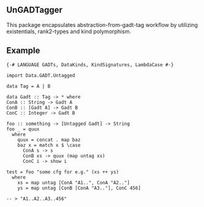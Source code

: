 ## UnGADTagger

This package encapsulates abstraction-from-gadt-tag workflow by utilizing existentials, rank2-types and kind polymorphism.

## Example

    {-# LANGUAGE GADTs, DataKinds, KindSignatures, LambdaCase #-}
    
    import Data.GADT.Untagged

    data Tag = A | B

    data Gadt :: Tag -> * where
    ConA :: String -> Gadt A
    ConB :: [Gadt A] -> Gadt B
    ConC :: Integer -> Gadt B

    foo :: something -> [Untagged Gadt] -> String
    foo _ = quux
      where
        quux = concat . map baz
        baz x = match x $ \case
          ConA s -> s
          ConB xs -> quux (map untag xs)
          ConC i -> show i

    test = foo "some cfg for e.g." (xs ++ ys)
      where
        xs = map untag [ConA "A1..", ConA "A2.."]
        ys = map untag [ConB [ConA "A3.."], ConC 456]

    -- > "A1..A2..A3..456"
